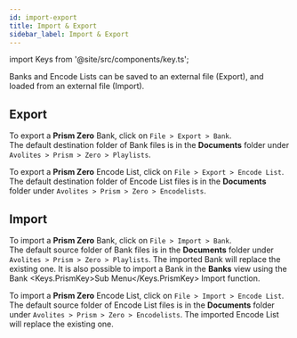 ```yaml
---
id: import-export
title: Import & Export
sidebar_label: Import & Export
---
```

import Keys from '@site/src/components/key.ts';

Banks and Encode Lists can be saved to an external file (Export), and loaded from an external file (Import).

## Export
To export a **Prism Zero** Bank, click on `File > Export > Bank`.  
The default destination folder of Bank files is in the **Documents** folder under `Avolites > Prism > Zero > Playlists`.

To export a **Prism Zero** Encode List, click on `File > Export > Encode List`.  
The default destination folder of Encode List files is in the **Documents** folder under `Avolites > Prism > Zero > Encodelists`.

## Import 

To import a **Prism Zero** Bank, click on `File > Import > Bank`.  
The default source folder of Bank files is in the **Documents** folder under `Avolites > Prism > Zero > Playlists`.
The imported Bank will replace the existing one.
It is also possible to import a Bank in the <b>Banks</b> view using the Bank <Keys.PrismKey>Sub Menu</Keys.PrismKey> Import function.

To import a **Prism Zero** Encode List, click on `File > Import > Encode List`.  
The default source folder of Encode List files is in the **Documents** folder under `Avolites > Prism > Zero > Encodelists`.
The imported Encode List will replace the existing one.